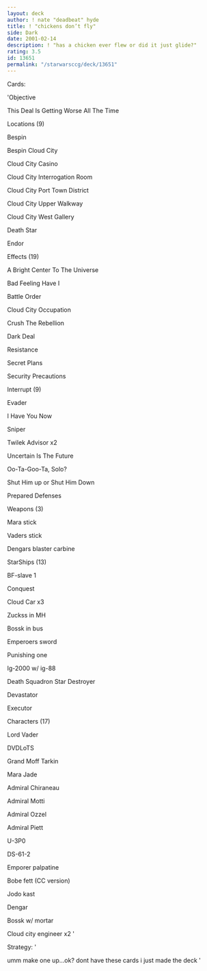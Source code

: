 ```yaml
---
layout: deck
author: ! nate "deadbeat" hyde
title: ! "chickens don’t fly"
side: Dark
date: 2001-02-14
description: ! "has a chicken ever flew or did it just glide?"
rating: 3.5
id: 13651
permalink: "/starwarsccg/deck/13651"
---
```

Cards: 

'Objective


This Deal Is Getting Worse All The Time


Locations (9)


Bespin

Bespin Cloud City

Cloud City Casino

Cloud City Interrogation Room

Cloud City Port Town District

Cloud City Upper Walkway

Cloud City West Gallery

Death Star

Endor


Effects (19)


A Bright Center To The Universe

Bad Feeling Have I

Battle Order

Cloud City Occupation

Crush The Rebellion

Dark Deal

Resistance

Secret Plans

Security Precautions


Interrupt (9)


Evader

I Have You Now

Sniper

Twilek Advisor x2

Uncertain Is The Future

Oo-Ta-Goo-Ta, Solo?

Shut Him up or Shut Him Down

Prepared Defenses


Weapons (3)


Mara stick

Vaders stick

Dengars blaster carbine


StarShips (13)


BF-slave 1

Conquest

Cloud Car x3

Zuckss in MH

Bossk in bus

Emperoers sword

Punishing one

Ig-2000 w/ ig-88

Death Squadron Star Destroyer

Devastator

Executor


Characters (17)


Lord Vader

DVDLoTS

Grand Moff Tarkin

Mara Jade

Admiral Chiraneau

Admiral Motti

Admiral Ozzel

Admiral Piett

U-3P0

DS-61-2

Emporer palpatine

Bobe fett (CC version)

Jodo kast

Dengar

Bossk w/ mortar 

Cloud city engineer x2 '

Strategy: '

umm make one up...ok? dont have these cards i just made the deck '
